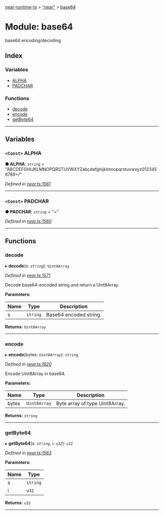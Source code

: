 [near-runtime-ts](../README.md) > ["near"](../modules/_near_.md) > [base64](../modules/_near_.base64.md)

# Module: base64

base64 encoding/decoding

## Index

### Variables

* [ALPHA](_near_.base64.md#alpha)
* [PADCHAR](_near_.base64.md#padchar)

### Functions

* [decode](_near_.base64.md#decode)
* [encode](_near_.base64.md#encode)
* [getByte64](_near_.base64.md#getbyte64)

---

## Variables

<a id="alpha"></a>

### `<Const>` ALPHA

**● ALPHA**: *`string`* = "ABCDEFGHIJKLMNOPQRSTUVWXYZabcdefghijklmnopqrstuvwxyz0123456789+/"

*Defined in [near.ts:1561](https://github.com/nearprotocol/near-runtime-ts/blob/16a2965/near.ts#L1561)*

___
<a id="padchar"></a>

### `<Const>` PADCHAR

**● PADCHAR**: *`string`* = "="

*Defined in [near.ts:1560](https://github.com/nearprotocol/near-runtime-ts/blob/16a2965/near.ts#L1560)*

___

## Functions

<a id="decode"></a>

###  decode

▸ **decode**(s: *`string`*): `Uint8Array`

*Defined in [near.ts:1571](https://github.com/nearprotocol/near-runtime-ts/blob/16a2965/near.ts#L1571)*

Decode base64-encoded string and return a Uint8Array.

**Parameters:**

| Name | Type | Description |
| ------ | ------ | ------ |
| s | `string` |  Base64 encoded string. |

**Returns:** `Uint8Array`

___
<a id="encode"></a>

###  encode

▸ **encode**(bytes: *`Uint8Array`*): `string`

*Defined in [near.ts:1620](https://github.com/nearprotocol/near-runtime-ts/blob/16a2965/near.ts#L1620)*

Encode Uint8Array in base64.

**Parameters:**

| Name | Type | Description |
| ------ | ------ | ------ |
| bytes | `Uint8Array` |  Byte array of type Uint8Array. |

**Returns:** `string`

___
<a id="getbyte64"></a>

###  getByte64

▸ **getByte64**(s: *`string`*, i: *`u32`*): `u32`

*Defined in [near.ts:1563](https://github.com/nearprotocol/near-runtime-ts/blob/16a2965/near.ts#L1563)*

**Parameters:**

| Name | Type |
| ------ | ------ |
| s | `string` |
| i | `u32` |

**Returns:** `u32`

___

